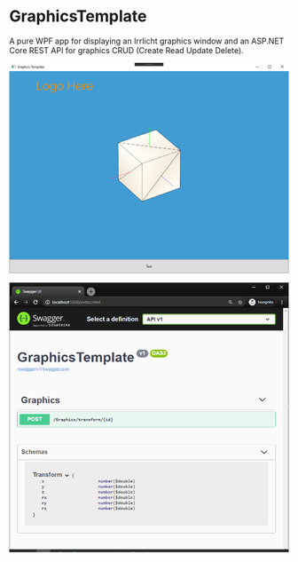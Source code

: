 # GraphicsTemplate
A pure WPF app for displaying an Irrlicht graphics window and an ASP.NET Core REST API for graphics CRUD (Create Read Update Delete).

![WPF app](screenshot.png)

![Swagger page](api.png)
